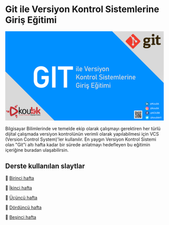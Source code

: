 # Git ile Versiyon Kontrol Sistemlerine Giriş Eğitimi
![Header image](readme_header.jpg)

Bilgisayar Bilimlerinde ve temelde ekip olarak çalışmayı gerektiren her türlü dijital çalışmada versiyon kontrolünün verimli olarak yapılabilmesi için VCS (Version Control System)'ler kullanılır. En yaygın Versiyon Kontrol Sistemi olan "Git"i altı hafta kadar bir sürede anlatmayı hedefleyen bu eğitimin içeriğine buradan ulaşabilirsin.

## Derste kullanılan slaytlar
🎈 [Birinci hafta](https://docs.google.com/presentation/d/1KO8MOLoMJLw2Ad7dqzdqjdkJkpQBWtmsovAPVsPC4ZQ/edit?usp=sharing)

🎈 [İkinci hafta](https://docs.google.com/presentation/d/1n_XNY_QVmnvq1MesjouKgINfPechc1BtijuS1u7VcoI/edit#slide=id.g70a2fa3131_0_0)

🎈 [Üçüncü hafta](https://docs.google.com/presentation/d/1quzUnoZ3n-lcjd06VkxnA3DzSQq7palurpBSZ7-p9w4/edit#slide=id.g75a5d087a9_0_3)

🎈 [Dördüncü hafta](https://docs.google.com/presentation/d/1CecYaPSBPtfFZ9Sb4N3zllXCxjjILhqjx3Cu4WMYE2k/edit#slide=id.g6bd9a1f03f_0_6)

🎈 [Beşinci hafta](https://docs.google.com/presentation/d/138yzo-alfRxuA3mFYIPrlpNo0r0fR4cAnLRxfh_f8IQ/edit#slide=id.g6c4fbb9376_0_0)
